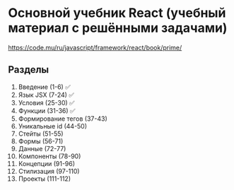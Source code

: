 # Основной учебник React (учебный материал с решёнными задачами)

https://code.mu/ru/javascript/framework/react/book/prime/

## Разделы

1. Введение (1-6) ✅
2. Язык JSX (7-24) ✅
3. Условия (25-30) ✅
4. Функции (31-36) ✅
5. Формирование тегов (37-43)
6. Уникальные id (44-50)
7. Стейты (51-55)
8. Формы (56-71)
9. Данные (72-77)
10. Компоненты (78-90)
11. Концепции (91-96)
12. Стилизация (97-110)
13. Проекты (111-112)
